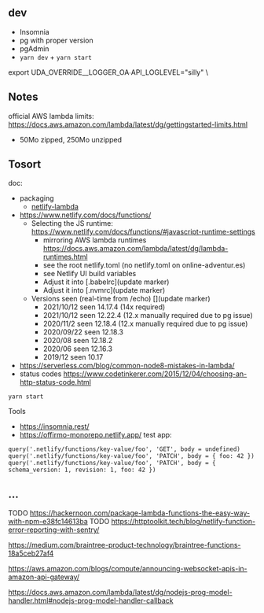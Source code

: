

## dev

* Insomnia
* pg with proper version
* pgAdmin
* `yarn dev` + `yarn start`

export UDA_OVERRIDE__LOGGER_OA∙API_LOGLEVEL=\"silly\" \


## Notes
official AWS lambda limits: https://docs.aws.amazon.com/lambda/latest/dg/gettingstarted-limits.html
* 50Mo zipped, 250Mo unzipped


## Tosort
doc:
* packaging
  * [netlify-lambda](https://github.com/netlify/netlify-lambda)
* https://www.netlify.com/docs/functions/
  * Selecting the JS runtime: https://www.netlify.com/docs/functions/#javascript-runtime-settings
    * mirroring AWS lambda runtimes https://docs.aws.amazon.com/lambda/latest/dg/lambda-runtimes.html
    * see the root netlify.toml (no netlify.toml on online-adventur.es)
    * see Netlify UI build variables
    * Adjust it into [.babelrc](update marker)
    * Adjust it into [.nvmrc](update marker)
  * Versions seen (real-time from /echo) [](update marker)
    * 2021/10/12 seen 14.17.4 (14x required)
    * 2021/10/12 seen 12.22.4 (12.x manually required due to pg issue)
    * 2020/11/2 seen 12.18.4 (12.x manually required due to pg issue)
    * 2020/09/22 seen 12.18.3
    * 2020/08 seen 12.18.2
    * 2020/06 seen 12.16.3
    * 2019/12 seen 10.17
* https://serverless.com/blog/common-node8-mistakes-in-lambda/
* status codes https://www.codetinkerer.com/2015/12/04/choosing-an-http-status-code.html

`yarn start`

Tools
* https://insomnia.rest/
* https://offirmo-monorepo.netlify.app/ test app:
```
query('.netlify/functions/key-value/foo', 'GET', body = undefined)
query('.netlify/functions/key-value/foo', 'PATCH', body = { foo: 42 })
query('.netlify/functions/key-value/foo', 'PATCH', body = { schema_version: 1, revision: 1, foo: 42 })
```


## ...
TODO https://hackernoon.com/package-lambda-functions-the-easy-way-with-npm-e38fc14613ba
TODO https://httptoolkit.tech/blog/netlify-function-error-reporting-with-sentry/

https://medium.com/braintree-product-technology/braintree-functions-18a5ceb27af4

https://aws.amazon.com/blogs/compute/announcing-websocket-apis-in-amazon-api-gateway/


https://docs.aws.amazon.com/lambda/latest/dg/nodejs-prog-model-handler.html#nodejs-prog-model-handler-callback

